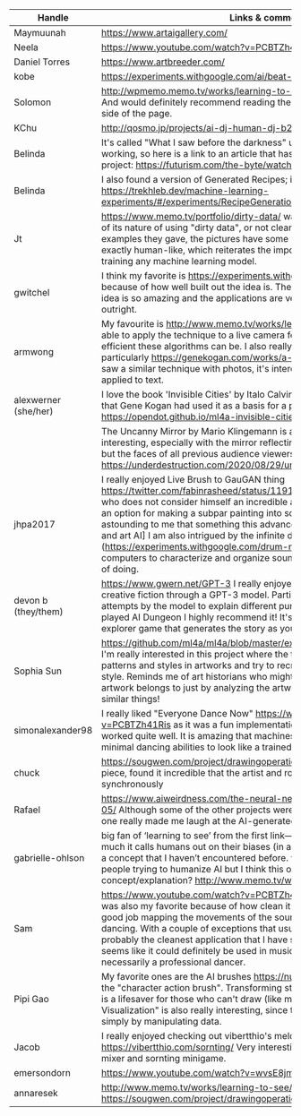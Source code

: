 | Handle               | Links & comments                                             |
| -------------------- | ------------------------------------------------------------ |
| Maymuunah            | https://www.artaigallery.com/                                |
| Neela                | https://www.youtube.com/watch?v=PCBTZh41Ris                  |
| Daniel Torres        | https://www.artbreeder.com/                                  |
| kobe                 | https://experiments.withgoogle.com/ai/beat-blender/view/     |
| Solomon              | http://wpmemo.memo.tv/works/learning-to-see/     Some super cool videos here! And would definitely recommend reading the text describing the project on the side of the page. |
| KChu                 | http://qosmo.jp/projects/ai-dj-human-dj-b2b/                 |
| Belinda              | It's called "What I saw before the darkness" under Visual, but that link isn't working, so here is a link to an article that has a video of the time lapse for that project:     https://futurism.com/the-byte/watch-ai-die-neural-network |
| Belinda              | I also found a version of Generated Recipes; it's pretty amusing:     https://trekhleb.dev/machine-learning-experiments/#/experiments/RecipeGenerationRNN |
| Jt                   | https://www.memo.tv/portfolio/dirty-data/     was quite interesting to me because of its nature of using "dirty data", or not cleaning any input data used. In the examples they gave, the pictures have some really messed up faces that aren't exactly human-like, which reiterates the importance of the data that is used in training any machine learning model. |
| gwitchel             | I think my favorite is   https://experiments.withgoogle.com/ai/beat-blender/view/     because of how well built out the idea is. They don't add any fluff, but the core idea is so amazing and the applications are very clear without being stated outright. |
| armwong              | My favourite is   http://www.memo.tv/works/learning-to-see/     Since they were able to apply the technique to a live camera feed, it really showcases how efficient these algorithms can be. I also really enjoyed Gene Kogan's work, particularly     https://genekogan.com/works/a-book-from-the-sky/     Although we saw a similar technique with photos, it's interesting to see the technique be applied to text. |
| alexwerner (she/her) | I love the book 'Invisible Cities' by Italo Calvino and I was really excited to see that Gene Kogan had used it as a basis for a project using maps.       https://opendot.github.io/ml4a-invisible-cities/ |
|                      | The Uncanny Mirror by Mario Klingemann is another work that I found really interesting, especially with the mirror reflecting not only your own image back but the faces of all previous audience viewers too.     https://underdestruction.com/2020/08/29/uncanny-mirror/ |
| jhpa2017             | I really enjoyed Live Brush to GauGAN thing  https://twitter.com/fabinrasheed/status/1191255610479669248    As someone who does not consider himself an incredible artist, it is nice to see that there is an option for making a subpar painting into something a bit more realistic. It is astounding to me that something this advanced exists in the world of painting and art AI]   I am also intrigued by the infinite drum machine (https://experiments.withgoogle.com/drum-machine) and the ability of computers to characterize and organize sounds in a way that we have no way of doing. |
| devon b (they/them)  | https://www.gwern.net/GPT-3     I really enjoyed this project attempting to create creative fiction through a GPT-3 model. Particularly enjoyed reading the failed attempts by the model to explain different puns.     Along this line, if anyone hasn't played AI Dungeon I highly recommend it! It's a traditional text-based dungeon explorer game that generates the story as you play it. |
| Sophia Sun           | https://github.com/ml4a/ml4a/blob/master/examples/models/neural_style.ipynb     I'm really interested in this project where the the creators try to recognize the patterns and styles in artworks and try to recreate artworks using a different style. Reminds me of art historians who might be able to discern which era the artwork belongs to just by analyzing the artwork styles and now AI is doing similar things! |
| simonalexander98     | I really liked "Everyone Dance Now"    https://www.youtube.com/watch?v=PCBTZh41Ris     as it was a fun implementation of machine learning that worked quite well. It is amazing that machines can transform someone with minimal dancing abilities to look like a trained professional dancer! |
| chuck                | https://sougwen.com/project/drawingoperations-memory     I really enjoyed this piece, found it incredible that the artist and robotic arm were able to work synchronously |
| Rafael               | https://www.aiweirdness.com/the-neural-network-has-weird-ideas-16-03-05/     Although some of the other projects were more technically ambitious, this one really made me laugh at the AI-generated recipes. |
| gabrielle-ohlson     | big fan of ‘learning to see’ from the first link—I think it is both very funny how much it calls humans out on their biases (in a weird and exciting way) and also a concept that I haven’t encountered before. well, I guess we’ve also seen people trying to humanize AI but I think this one has a quite adequate concept/explanation?     http://www.memo.tv/works/learning-to-see/ |
| Sam                  | https://www.youtube.com/watch?v=PCBTZh41Ris     "Everybody Dance Now" was also my favorite because of how clean it looked. It seemed to do a really good job mapping the movements of the source material onto the person dancing. With a couple of exceptions that usually involved head turns, it was probably the cleanest application that I have seen of this technology so far. It seems like it could definitely be used in music videos where the artist isn't necessarily a professional dancer. |
| Pipi Gao             | My favorite ones are the AI brushes   https://nurecas.com/ai-brushes     especially the "character action brush". Transforming stick figures directly into characters is a lifesaver for those who can't draw (like me). The final part "9.Data Visualization" is also really interesting, since the output photo can be changed simply by manipulating data. |
| Jacob                | I really enjoyed checking out vibertthio's melodic ML projects    https://vibertthio.com/sornting/    Very interesting to play around with the melody mixer and sornting minigame. |
| emersondorn          | https://www.youtube.com/watch?v=wvsE8jm1GzE                  |
| annaresek            | http://www.memo.tv/works/learning-to-see/    https://app.inferkit.com/demo   https://sougwen.com/project/drawingoperations-memory |